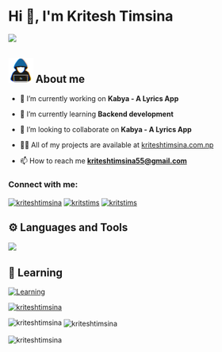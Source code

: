<h1 align="left">Hi 👋, I'm Kritesh Timsina</h1>
<p align="left">
  <a href="https://github.com/DenverCoder1/readme-typing-svg"><img src="https://readme-typing-svg.herokuapp.com?font=Time+New+Roman&color=cyan&size=20&lines=Web+Developer;Passionate+Musician;Tech+enthusiast"></a>
</p>

## <picture><img loading="eager" src = "https://github.com/0xAbdulKhalid/0xAbdulKhalid/raw/main/assets/mdImages/about_me.gif" width = 50px></picture> **About me**

- 🔭 I’m currently working on **Kabya - A Lyrics App**

- 🌱 I’m currently learning **Backend development**

- 👯 I’m looking to collaborate on **Kabya - A Lyrics App**

- 👨‍💻 All of my projects are available at [kriteshtimsina.com.np](kriteshtimsina.com.np)

- 📫 How to reach me **kriteshtimsina55@gmail.com**

<h3 align="left">Connect with me:</h3>
<p align="left">
<a href="https://linkedin.com/in/kriteshtimsina" target="blank"><img align="center" src="https://raw.githubusercontent.com/rahuldkjain/github-profile-readme-generator/master/src/images/icons/Social/linked-in-alt.svg" alt="kriteshtimsina" height="30" width="40" /></a>
<a href="https://twitter.com/kritstims" target="blank"><img align="center" src="https://raw.githubusercontent.com/rahuldkjain/github-profile-readme-generator/master/src/images/icons/Social/twitter.svg" alt="kritstims" height="30" width="40" /></a>
<a href="https://www.youtube.com/c/kritstims" target="blank"><img align="center" src="https://raw.githubusercontent.com/rahuldkjain/github-profile-readme-generator/master/src/images/icons/Social/youtube.svg" alt="kritstims" height="30" width="40" /></a>
</p>

## ⚙️ Languages and Tools
<p align="left">
<a href="#">
    <img src="https://skillicons.dev/icons?i=html,css,sass,tailwind,js,ts,react,redux,next,git" />
</a>
</p>

## 📖 Learning
[![Learning](https://skillicons.dev/icons?i=nodejs,express,prisma,postgres)](#)

<p align="left"> <a href="https://github.com/ryo-ma/github-profile-trophy"><img src="https://github-profile-trophy.vercel.app/?username=kriteshtimsina" alt="kriteshtimsina" /></a> &nbsp; </p>
<p><img align="left" src="https://github-readme-stats.vercel.app/api/top-langs?username=kriteshtimsina&show_icons=true&locale=en&layout=compact" alt="kriteshtimsina" /></p>

<p>&nbsp;<img align="center" src="https://github-readme-stats.vercel.app/api?username=kriteshtimsina&show_icons=true&locale=en" alt="kriteshtimsina" /></p>

<p><img align="center" src="https://github-readme-streak-stats.herokuapp.com/?user=kriteshtimsina&" alt="kriteshtimsina" /></p>




